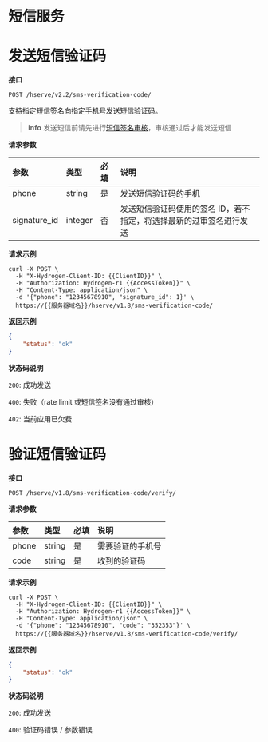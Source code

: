 # 短信服务

# 发送短信验证码

**接口**

`POST /hserve/v2.2/sms-verification-code/`

支持指定短信签名向指定手机号发送短信验证码。

> **info**
> 发送短信前请先进行[短信签名审核](https://cloud.minapp.com/dashboard/#/app/sms/setting)，审核通过后才能发送短信

**请求参数**

|       参数     |       类型    | 必填 | 说明 |
| :------------  | :----------- | :---| :--- |
| phone           | string   |  是 | 发送短信验证码的手机 |
| signature_id    | integer  |  否 | 发送短信验证码使用的签名 ID，若不指定，将选择最新的过审签名进行发送 |

**请求示例**

```shell
curl -X POST \
  -H "X-Hydrogen-Client-ID: {{ClientID}}" \
  -H "Authorization: Hydrogen-r1 {{AccessToken}}" \
  -H "Content-Type: application/json" \
  -d '{"phone": "12345678910", "signature_id": 1}' \
  https://{{服务器域名}}/hserve/v1.8/sms-verification-code/
```

**返回示例**

```json
{
    "status": "ok"
}
```

**状态码说明**

`200`: 成功发送

`400`: 失败（rate limit 或短信签名没有通过审核）

`402`: 当前应用已欠费


# 验证短信验证码

**接口**

`POST /hserve/v1.8/sms-verification-code/verify/`

**请求参数**

|       参数       |       类型    | 必填 | 说明 |
| :------------   | :----------- | :---| :--- |
| phone           | string   |  是 | 需要验证的手机号 |
| code             | string   |  是 | 收到的验证码 |

**请求示例**
```shell
curl -X POST \
  -H "X-Hydrogen-Client-ID: {{ClientID}}" \
  -H "Authorization: Hydrogen-r1 {{AccessToken}}" \
  -H "Content-Type: application/json" \
  -d '{"phone": "12345678910", "code": "352353"}' \
  https://{{服务器域名}}/hserve/v1.8/sms-verification-code/verify/
```

**返回示例**
```json
{
    "status": "ok"
}
```

**状态码说明**

`200`: 成功发送

`400`: 验证码错误 / 参数错误
